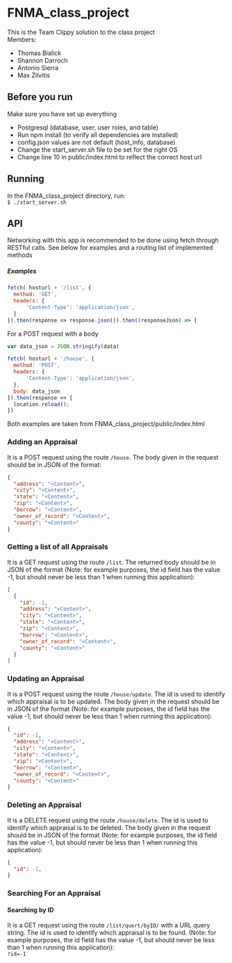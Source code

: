 # FNMA_class_project
This is the Team Clippy solution to the class project  
Members:  
  * Thomas Bialick  
  * Shannon Darroch  
  * Antonio Sierra
  * Max Zilvitis

## Before you run
Make sure you have set up everything  
  * Postgresql (database, user, user roles, and table)
  * Run npm install (to verify all dependencies are installed)  
  * config.json values are not default (host_info, database)  
  * Change the start_server.sh file to be set for the right OS
  * Change line 10 in public/index.html to reflect the correct host url


## Running
In the FNMA_class_project directory, run:  
 `$ ./start_server.sh`  


## API
Networking with this app is recommended to be done using fetch through
RESTful calls. See below for examples and a routing list of implemented methods

##### Examples
```javascript
fetch( hosturl + '/list', {
  method: 'GET',
  headers: {
      'Content-Type': 'application/json',
  }
}).then(response => response.json()).then((responseJson) => {
```
For a POST request with a body
```javascript
var data_json = JSON.stringify(data)

fetch( hosturl + '/house', {
  method: 'POST',
  headers: {
      'Content-Type': 'application/json',
  },
  body: data_json
}).then(response => {
  location.reload();
})
```
Both examples are taken from FNMA_class_project/public/index.html

### Adding an Appraisal
It is a POST request using the route `/house`. The body given in the request
should be in JSON of the format:  
```JSON
{
  "address": "<Content>",
  "city": "<Content>",
  "state": "<Content>",
  "zip": "<Content>",
  "borrow": "<Content>",
  "owner_of_record": "<Content>",
  "county": "<Content>"
}
```

### Getting a list of all Appraisals
It is a GET request using the route `/list`. The returned body should be in JSON
of the format (Note: for example purposes, the id field has the value -1, but should
never be less than 1 when running this application):  
```JSON
[
  {
    "id": -1,
    "address": "<Content>",
    "city": "<Content>",
    "state": "<Content>",
    "zip": "<Content>",
    "borrow": "<Content>",
    "owner_of_record": "<Content>",
    "county": "<Content>"
  }
]
```

### Updating an Appraisal
It is a POST request using the route `/house/update`. The id is used to identify
which appraisal is to be updated. The body given in the request should be in JSON
of the format (Note: for example purposes, the id field has the value -1, but
should never be less than 1 when running this application):  
```JSON
{
  "id": -1,
  "address": "<Content>",
  "city": "<Content>",
  "state": "<Content>",
  "zip": "<Content>",
  "borrow": "<Content>",
  "owner_of_record": "<Content>",
  "county": "<Content>"
}
```

### Deleting an Appraisal
It is a DELETE request using the route `/house/delete`. The id is used to identify
which appraisal is to be deleted. The body given in the request should be in JSON
of the format (Note: for example purposes, the id field has the value -1, but
should never be less than 1 when running this application):  
```JSON
{
  "id": -1,
}
```

### Searching For an Appraisal

#### Searching by ID
It is a GET request using the route `/list/quert/byID/` with a URL query string.
The id is used to identify which appraisal is to be found. (Note: for example purposes, the id field has the value -1, but should never be less than 1 when running this application):  
`?id=-1`
